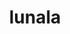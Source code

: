 ---
id: 792
title: lunala
types: [psychic,ghost]
image: https://raw.githubusercontent.com/PokeAPI/sprites/master/sprites/pokemon/792.png
---